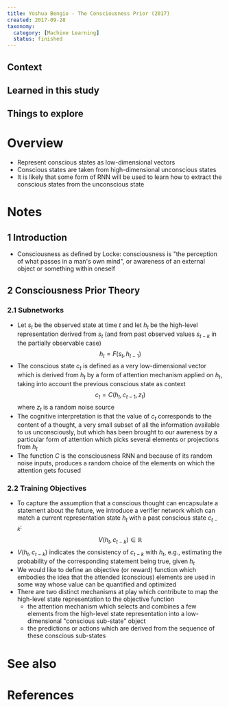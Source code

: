 ```yaml
---
title: Yoshua Bengio - The Consciousness Prior (2017)
created: 2017-09-28
taxonomy:
  category: [Machine Learning]
  status: finished
---
```


## Context

## Learned in this study

## Things to explore

# Overview
* Represent conscious states as low-dimensional vectors
* Conscious states are taken from high-dimensional unconscious states
* It is likely that some form of RNN will be used to learn how to extract the conscious states from the unconscious state

# Notes
## 1 Introduction
* Consciousness as defined by Locke: consciousness is "the perception of what passes in a man's own mind", or awareness of an external object or something within oneself

## 2 Consciousness Prior Theory
### 2.1 Subnetworks
* Let $s_t$ be the observed state at time $t$ and let $h_t$ be the high-level representation derived from $s_t$ (and from past observed values $s_{t-k}$ in the partially observable case)
$$
h_t = F(s_t, h_{t-1})
$$
* The conscious state $c_t$ is defined as a very low-dimensional vector which is derived from $h_t$ by a form of attention mechanism applied on $h_t$, taking into account the previous conscious state as context
$$
c_t = C(h_t, c_{t-1}, z_t)
$$
where $z_t$ is a random noise source
* The cognitive interpretation is that the value of $c_t$ corresponds to the content of a thought, a very small subset of all the information available to us unconsciously, but which has been brought to our awreness by a particular form of attention which picks several elements or projections from $h_t$
* The function $C$ is the consciousness RNN and because of its random noise inputs, produces a random choice of the elements on which the attention gets focused

### 2.2 Training Objectives
* To capture the assumption that a conscious thought can encapsulate a statement about the future, we introduce a verifier network which can match a current representation state $h_t$ with a past conscious state $c_{t-k}$:
$$
V(h_t, c_{t-k}) \in \mathbb{R}
$$
* $V(h_t, c_{t-k})$ indicates the consistency of $c_{t-k}$ with $h_t$, e.g., estimating the probability of the corresponding statement being true, given $h_t$
* We would like to define an objective (or reward) function which embodies the idea that the attended (conscious) elements are used in some way whose value can be quantified and optimized
* There are two distinct mechanisms at play which contribute to map the high-level state representation to the objective function
	* the attention mechanism which selects and combines a few elements from the high-level state representation into a low-dimensional "conscious sub-state" object
	* the predictions or actions which are derived from the sequence of these conscious sub-states

# See also

# References
